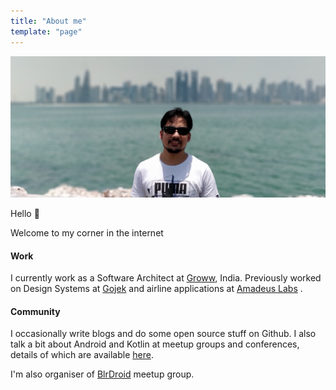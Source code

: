 ```yaml
---
title: "About me"
template: "page"
---
```


![](/static/about.jpg)

Hello 👋

Welcome to my corner in the internet

#### Work
I currently work as a Software Architect at [Groww](https://www.groww.in/), India.
Previously worked on Design Systems at [Gojek](https://www.gojek.io/) and airline applications at [Amadeus Labs](http://www.amadeus.in/) . 

#### Community
I occasionally write blogs and do some open source stuff on Github. I also talk a bit about Android and Kotlin at 
meetup groups and conferences, details of which are available [here](/pages/presentations).

I'm also organiser of [BlrDroid](https://www.meetup.com/en-AU/blrdroid/) meetup group.